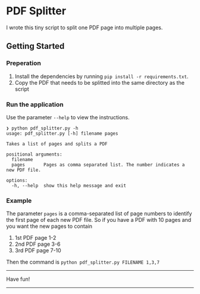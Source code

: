 # PDF Splitter

I wrote this tiny script to split one PDF page into multiple pages.

## Getting Started

### Preperation

1. Install the dependencies by running `pip install -r requirements.txt`.
2. Copy the PDF that needs to be splitted into the same directory as the script

### Run the application

Use the parameter `--help` to view the instructions.

```shell
❯ python pdf_splitter.py -h
usage: pdf_splitter.py [-h] filename pages

Takes a list of pages and splits a PDF

positional arguments:
  filename
  pages       Pages as comma separated list. The number indicates a new PDF file.

options:
  -h, --help  show this help message and exit
```

### Example

The parameter `pages` is a comma-separated list of page numbers to identify the first page of each new PDF file.
So if you have a PDF with 10 pages and you want the new pages to contain
1. 1st PDF page 1-2
2. 2nd PDF page 3-6
3. 3rd PDF page 7-10

Then the command is `python pdf_splitter.py FILENAME 1,3,7`

****

Have fun!

****
